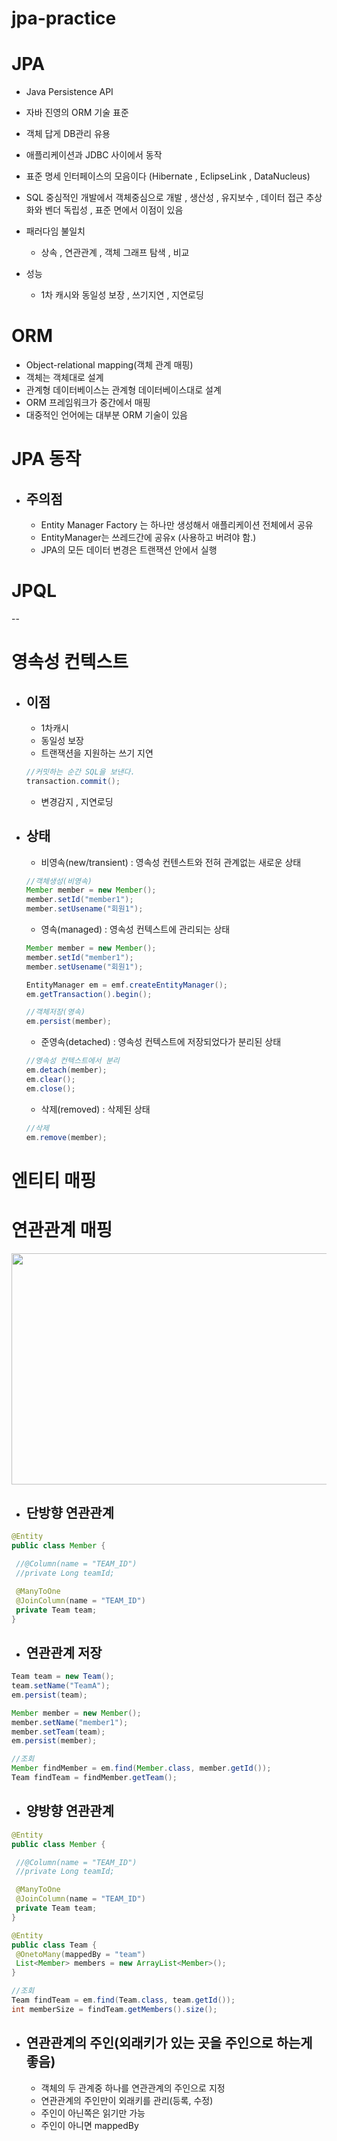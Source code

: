 # jpa-practice

# JPA
- Java Persistence API
- 자바 진영의 ORM 기술 표준
- 객체 답게 DB관리 유용
- 애플리케이션과 JDBC 사이에서 동작
- 표준 명세 인터페이스의 모음이다 (Hibernate , EclipseLink , DataNucleus)
- SQL 중심적인 개발에서 객체중심으로 개발 , 생산성 , 유지보수 , 데이터 접근 추상화와 벤더 독립성 , 표준 면에서 이점이 있음

- 패러다임 불일치
  - 상속 , 연관관계 , 객체 그래프 탐색 , 비교
  
- 성능
  - 1차 캐시와 동일성 보장 , 쓰기지연 , 지연로딩

# ORM
- Object-relational mapping(객체 관계 매핑)
- 객체는 객체대로 설계
- 관계형 데이터베이스는 관계형 데이터베이스대로 설계
- ORM 프레임워크가 중간에서 매핑
- 대중적인 언어에는 대부분 ORM 기술이 있음

# JPA 동작
- ## 주의점
  - Entity Manager Factory 는 하나만 생성해서 애플리케이션 전체에서 공유
  - EntityManager는 쓰레드간에 공유x (사용하고 버려야 함.)
  - JPA의 모든 데이터 변경은 트랜잭션 안에서 실행
 
# JPQL
--

# 영속성 컨텍스트
- ## 이점
  - 1차캐시
  - 동일성 보장
  - 트랜잭션을 지원하는 쓰기 지연
  ```java
  //커밋하는 순간 SQL을 보낸다.
  transaction.commit();
  ```
  - 변경감지 , 지연로딩
- ## 상태
  - 비영속(new/transient) : 영속성 컨텐스트와 전혀 관계없는 새로운 상태
  ```java
  //객체생성(비영속)
  Member member = new Member();
  member.setId("member1");
  member.setUsename("회원1");
  ```
  - 영속(managed) : 영속성 컨텍스트에 관리되는 상태
  ```java
  Member member = new Member();
  member.setId("member1");
  member.setUsename("회원1");
  
  EntityManager em = emf.createEntityManager();
  em.getTransaction().begin();
  
  //객체저장(영속)
  em.persist(member);
  ```
  - 준영속(detached) : 영속성 컨텍스트에 저장되었다가 분리된 상태
  ```java
  //영속성 컨텍스트에서 분리
  em.detach(member);
  em.clear();
  em.close();
  ```
  - 삭제(removed) : 삭제된 상태
  ```java
  //삭제
  em.remove(member);
  ```
  
# 엔티티 매핑

# 연관관계 매핑
<img src="./Users/jaeyeol/Desktop/aaa.png"  width="700" height="370">

- ## 단방향 연관관계
 ```java
@Entity
public class Member {

  //@Column(name = "TEAM_ID") 
  //private Long teamId;

  @ManyToOne
  @JoinColumn(name = "TEAM_ID")
  private Team team;
}
 ```
 
- ## 연관관계 저장
 ```java
 Team team = new Team();
 team.setName("TeamA");
 em.persist(team);
 
 Member member = new Member();
 member.setName("member1");
 member.setTeam(team);
 em.persist(member);
 
 //조회
 Member findMember = em.find(Member.class, member.getId());
 Team findTeam = findMember.getTeam();
 ```
 
- ## 양방향 연관관계
 ```java
@Entity
public class Member {

  //@Column(name = "TEAM_ID") 
  //private Long teamId;

  @ManyToOne
  @JoinColumn(name = "TEAM_ID")
  private Team team;
}

@Entity
public class Team {
  @OnetoMany(mappedBy = "team")
  List<Member> members = new ArrayList<Member>();
 } 
 
 //조회
 Team findTeam = em.find(Team.class, team.getId());
 int memberSize = findTeam.getMembers().size();
 ```
 
- ## 연관관계의 주인(외래키가 있는 곳을 주인으로 하는게 좋음)
  - 객체의 두 관계중 하나를 연관관계의 주인으로 지정
  - 연관관계의 주인만이 외래키를 관리(등록, 수정)
  - 주인이 아닌쪽은 읽기만 가능
  - 주인이 아니면 mappedBy
